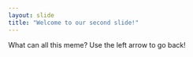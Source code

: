 ```yaml
---
layout: slide
title: "Welcome to our second slide!"
---
```

What can all this meme?
Use the left arrow to go back!
